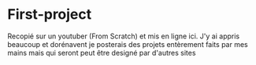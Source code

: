 # First-project

Recopié sur un youtuber (From Scratch) et mis en ligne ici. J'y ai appris beaucoup et dorénavent je posterais des projets entèrement faits par mes 
mains mais qui seront peut être designé par d'autres sites
